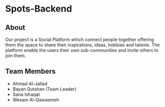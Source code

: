 # Spots-Backend
## About 
Our project is a Social Platform which connect people together offering them the space to share their inspirations, ideas, hobbies and talents. The platform enable the users their own sub-communities and invite others to join them. 

## Team Members
- Ahmad Al-Jallad
- Bayan Qutshan (Team Leader)
- Sana Ishaqat
- Wesam Al-Qawasmeh

